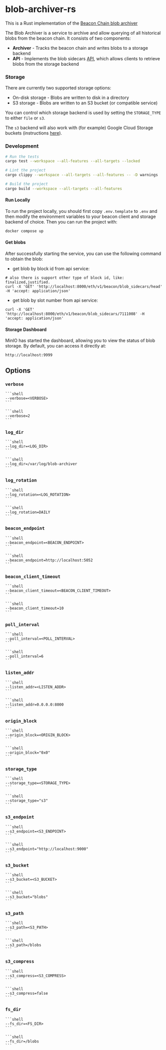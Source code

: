 # blob-archiver-rs
This is a Rust implementation of
the [Beacon Chain blob archiver](https://github.com/base/blob-archiver)

The Blob Archiver is a service to archive and allow querying of all historical blobs from the beacon chain. It consists
of two components:

* **Archiver** - Tracks the beacon chain and writes blobs to a storage backend
* **API** - Implements the blob sidecars [API](https://ethereum.github.io/beacon-APIs/#/Beacon/getBlobSidecars), which
  allows clients to retrieve blobs from the storage backend

### Storage
There are currently two supported storage options:

* On-disk storage - Blobs are written to disk in a directory
* S3 storage - Blobs are written to an S3 bucket (or compatible service)

You can control which storage backend is used by setting the `STORAGE_TYPE` to
either `file` or `s3`.

The `s3` backend will also work with (for example) Google Cloud Storage buckets (instructions [here](https://medium.com/google-cloud/using-google-cloud-storage-with-minio-object-storage-c994fe4aab6b)).

### Development
```sh
# Run the tests
cargo test --workspace --all-features --all-targets --locked

# Lint the project
cargo clippy --workspace --all-targets --all-features -- -D warnings

# Build the project
cargo build --workspace --all-targets --all-features

```

#### Run Locally
To run the project locally, you should first copy `.env.template` to `.env` and then modify the environment variables
to your beacon client and storage backend of choice. Then you can run the project with:

```sh
docker compose up
```

#### Get blobs
After successfully starting the service, you can use the following command to obtain the blob:

- get blob by block id from api service:
```shell
# also there is support other type of block id, like: finalized,justified.
curl -X 'GET' 'http://localhost:8000/eth/v1/beacon/blob_sidecars/head' -H 'accept: application/json'
```

- get blob by slot number from api service:
```shell
curl -X 'GET' 'http://localhost:8000/eth/v1/beacon/blob_sidecars/7111008' -H 'accept: application/json'
```

#### Storage Dashboard
MinIO has started the dashboard, allowing you to view the status of blob storage.
By default, you can access it directly at:
```http
http://localhost:9999
```

##  Options

### `verbose`

<Tabs>
<TabItem value="Syntax" label="Syntax" default>

    ```shell
    --verbose=<VERBOSE>
    ```

</TabItem>

<TabItem value="Example" label="Example">

    ```shell
    --verbose=2
    ```

</TabItem>
</Tabs>

### `log_dir`

<Tabs>
<TabItem value="Syntax" label="Syntax" default>

    ```shell
    --log_dir=<LOG_DIR>
    ```

</TabItem>

<TabItem value="Example" label="Example">

    ```shell
    --log_dir=/var/log/blob-archiver
    ```

</TabItem>
</Tabs>

### `log_rotation`

<Tabs>
<TabItem value="Syntax" label="Syntax" default>

    ```shell
    --log_rotation=<LOG_ROTATION>
    ```

</TabItem>

<TabItem value="Example" label="Example">

    ```shell
    --log_rotation=DAILY
    ```

</TabItem>
</Tabs>

### `beacon_endpoint`

<Tabs>
<TabItem value="Syntax" label="Syntax" default>

    ```shell
    --beacon_endpoint=<BEACON_ENDPOINT>
    ```

</TabItem>

<TabItem value="Example" label="Example">

    ```shell
    --beacon_endpoint=http://localhost:5052
    ```

</TabItem>
</Tabs>

### `beacon_client_timeout`

<Tabs>
<TabItem value="Syntax" label="Syntax" default>

    ```shell
    --beacon_client_timeout=<BEACON_CLIENT_TIMEOUT>
    ```

</TabItem>

<TabItem value="Example" label="Example">

    ```shell
    --beacon_client_timeout=10
    ```

</TabItem>
</Tabs>

### `poll_interval`

<Tabs>
<TabItem value="Syntax" label="Syntax" default>

    ```shell
    --poll_interval=<POLL_INTERVAL>
    ```

</TabItem>

<TabItem value="Example" label="Example">

    ```shell
    --poll_interval=6
    ```

</TabItem>
</Tabs>

### `listen_addr`

<Tabs>
<TabItem value="Syntax" label="Syntax" default>

    ```shell
    --listen_addr=<LISTEN_ADDR>
    ```

</TabItem>

<TabItem value="Example" label="Example">

    ```shell
    --listen_addr=0.0.0.0:8000
    ```

</TabItem>
</Tabs>

### `origin_block`

<Tabs>
<TabItem value="Syntax" label="Syntax" default>

    ```shell
    --origin_block=<ORIGIN_BLOCK>
    ```

</TabItem>

<TabItem value="Example" label="Example">

    ```shell
    --origin_block="0x0"
    ```

</TabItem>
</Tabs>

### `storage_type`

<Tabs>
<TabItem value="Syntax" label="Syntax" default>

    ```shell
    --storage_type=<STORAGE_TYPE>
    ```

</TabItem>

<TabItem value="Example" label="Example">

    ```shell
    --storage_type="s3"
    ```

</TabItem>
</Tabs>

### `s3_endpoint`

<Tabs>
<TabItem value="Syntax" label="Syntax" default>

    ```shell
    --s3_endpoint=<S3_ENDPOINT>
    ```

</TabItem>

<TabItem value="Example" label="Example">

    ```shell
    --s3_endpoint="http://localhost:9000"
    ```

</TabItem>
</Tabs>

### `s3_bucket`

<Tabs>
<TabItem value="Syntax" label="Syntax" default>

    ```shell
    --s3_bucket=<S3_BUCKET>
    ```

</TabItem>

<TabItem value="Example" label="Example">

    ```shell
    --s3_bucket="blobs"
    ```

</TabItem>
</Tabs>

### `s3_path`

<Tabs>
<TabItem value="Syntax" label="Syntax" default>

    ```shell
    --s3_path=<S3_PATH>
    ```

</TabItem>

<TabItem value="Example" label="Example">

    ```shell
    --s3_path=/blobs
    ```

</TabItem>
</Tabs>

### `s3_compress`

<Tabs>
<TabItem value="Syntax" label="Syntax" default>

    ```shell
    --s3_compress=<S3_COMPRESS>
    ```

</TabItem>

<TabItem value="Example" label="Example">

    ```shell
    --s3_compress=false
    ```

</TabItem>
</Tabs>

### `fs_dir`

<Tabs>
<TabItem value="Syntax" label="Syntax" default>

    ```shell
    --fs_dir=<FS_DIR>
    ```

</TabItem>

<TabItem value="Example" label="Example">

    ```shell
    --fs_dir=/blobs
    ```

</TabItem>
</Tabs>